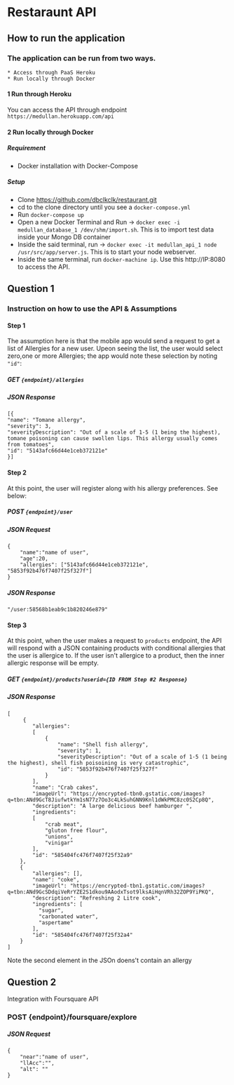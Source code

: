 # Restaraunt API

## How to run the application
### The application can be run from two ways. 
	* Access through PaaS Heroku
	* Run locally through Docker 

#### 1 Run through Heroku
You can access the API through endpoint `https://medullan.herokuapp.com/api`

#### 2 Run locally through Docker 

##### Requirement
  
  * Docker installation with Docker-Compose

##### Setup 
  * Clone https://github.com/dbclkclk/restaurant.git
  * cd to the clone directory until you see a `docker-compose.yml`
  * Run `docker-compose up`
  * Open a new Docker Terminal and Run -> `docker exec -i medullan_database_1 /dev/shm/import.sh`. This is to import test data inside your Mongo DB container
  * Inside the said terminal, run -> `docker exec -it medullan_api_1 node /usr/src/app/server.js`. This is to start your node webserver. 
  * Inside the same terminal, run `docker-machine ip`. Use this http://IP:8080 to access the API. 


## Question 1

### Instruction on how to use the API & Assumptions

#### Step 1

The assumption here is that the mobile app would send a request to get a list of Allergies for a new user. Upeon seeing the list, the user would select zero,one or more Allergies; the app would note these selection by noting `"id"`:

##### GET `{endpoint}/allergies`

##### JSON Response
```
[{
"name": "Tomane allergy",
"severity": 3,
"severityDescription": "Out of a scale of 1-5 (1 being the highest), tomane poisoning can cause swollen lips. This allergy usually comes from tomatoes",
"id": "5143afc66d44e1ceb372121e"
}]
```


#### Step 2

At this point, the user will register along with his allergy preferences. See below:

##### POST `{endpoint}/user`

##### JSON Request
```
{
  	"name":"name of user",
    "age":20,
    "allergies": ["5143afc66d44e1ceb372121e", "5853f92b476f7407f25f327f"]
}
```

##### JSON Response
```
"/user:58568b1eab9c1b820246e879"
```


#### Step 3

At this point, when the user makes a request to `products` endpoint, the API will respond with a JSON containing products with conditional allergies that the user is allergice to. If the user isn't allergice to a product, then the inner allergic response will be empty. 

##### GET `{endpoint}/products?userid={ID FROM Step #2 Response}`

##### JSON Response
```
[
	 {
		"allergies": 
		[
	  		{
				"name": "Shell fish allergy",
				"severity": 1,
				"severityDescription": "Out of a scale of 1-5 (1 being the highest), shell fish poisoining is very catastrophic",
				"id": "5853f92b476f7407f25f327f"
			}
		],
		"name": "Crab cakes",
		"imageUrl": "https://encrypted-tbn0.gstatic.com/images?q=tbn:ANd9GcT8JiufwtkYm1sN77z7Oo3c4LkSuhGNN9Knl1dWkPMC8zc0S2Cp8Q",
		"description": "A large delicious beef hamburger ",
		"ingredients": 
		[
	  		"crab meat",
	  		"gluton free flour",
	  		"unions",
	  		"vinigar"
		],
		"id": "585404fc476f7407f25f32a9"
	},
	{
		"allergies": [],
		"name": "coke",
		"imageUrl": "https://encrypted-tbn1.gstatic.com/images?q=tbn:ANd9GcSDdqiVeRrYZE2S1dkou9AAodxTsot9lksAiHqnVRh32ZOP9YiPKQ",
		"description": "Refreshing 2 Litre cook",
		"ingredients": [
		  "sugar",
		  "carbonated water",
		  "aspertame"
		],
		"id": "585404fc476f7407f25f32a4"
	}
]

```

Note the second element in the JSOn doens't contain an allergy


## Question 2

Integration with Foursquare API


### POST {endpoint}/foursquare/explore

##### JSON Request
```
{
  	"near":"name of user",
    "llAcc":"",
    "alt": ""
}
```

